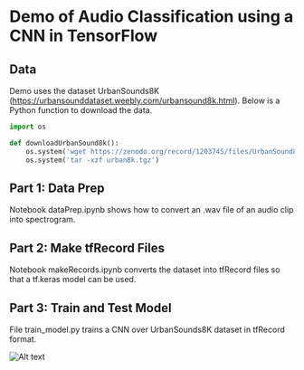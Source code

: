 # Demo of Audio Classification using a CNN in TensorFlow 

## Data
Demo uses the dataset UrbanSounds8K (https://urbansounddataset.weebly.com/urbansound8k.html). Below is a Python function to download the data. 

```python
import os

def downloadUrbanSound8k():
    os.system('wget https://zenodo.org/record/1203745/files/UrbanSound8K.tar.gz -O urban8k.tgz')
    os.system('tar -xzf urban8k.tgz')
```

## Part 1: Data Prep
Notebook dataPrep.ipynb shows how to convert an .wav file of an audio clip into spectrogram. 

## Part 2: Make tfRecord Files 
Notebook makeRecords.ipynb converts the dataset into tfRecord files so that a tf.keras model can be used.

## Part 3: Train and Test Model 
File train_model.py trains a CNN over UrbanSounds8K dataset in tfRecord format.

![Alt text](img/urbansound8k_spect_test_plot.png)
